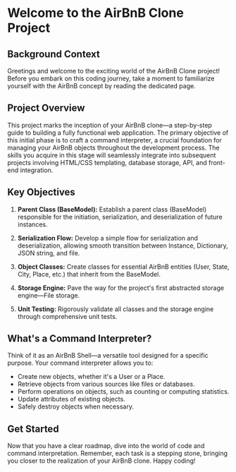 # Welcome to the AirBnB Clone Project

## Background Context

Greetings and welcome to the exciting world of the AirBnB Clone project! Before you embark on this coding journey, take a moment to familiarize yourself with the AirBnB concept by reading the dedicated page.

## Project Overview

This project marks the inception of your AirBnB clone—a step-by-step guide to building a fully functional web application. The primary objective of this initial phase is to craft a command interpreter, a crucial foundation for managing your AirBnB objects throughout the development process. The skills you acquire in this stage will seamlessly integrate into subsequent projects involving HTML/CSS templating, database storage, API, and front-end integration.

## Key Objectives

1. **Parent Class (BaseModel):** Establish a parent class (BaseModel) responsible for the initiation, serialization, and deserialization of future instances.

2. **Serialization Flow:** Develop a simple flow for serialization and deserialization, allowing smooth transition between Instance, Dictionary, JSON string, and file.

3. **Object Classes:** Create classes for essential AirBnB entities (User, State, City, Place, etc.) that inherit from the BaseModel.

4. **Storage Engine:** Pave the way for the project's first abstracted storage engine—File storage.

5. **Unit Testing:** Rigorously validate all classes and the storage engine through comprehensive unit tests.

## What's a Command Interpreter?

Think of it as an AirBnB Shell—a versatile tool designed for a specific purpose. Your command interpreter allows you to:

- Create new objects, whether it's a User or a Place.
- Retrieve objects from various sources like files or databases.
- Perform operations on objects, such as counting or computing statistics.
- Update attributes of existing objects.
- Safely destroy objects when necessary.

## Get Started

Now that you have a clear roadmap, dive into the world of code and command interpretation. Remember, each task is a stepping stone, bringing you closer to the realization of your AirBnB clone. Happy coding!
